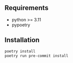 ## Requirements
- python >= 3.11
- pypoetry

## Installation
```bash
poetry install
poetry run pre-commit install
```
